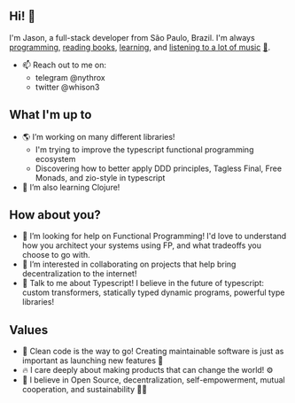 ## Hi! 👋
I'm Jason, a full-stack developer from São Paulo, Brazil. I'm always <a href="https://github.com/nythrox">programming</a>, <a href="https://drive.google.com/drive/folders/1MNQ6v_8-qVsyyYW5eCZ0OwwUiG4TykOO">reading books</a>, <a href="https://github.com/nythrox/obsidian-json-vault">learning</a>, and <a href="https://open.spotify.com/user/2d031aiwe8e8x2ssbmgdycd2u">listening to a lot of music</a> <a href="https://www.youtube.com/playlist?list=PLeyEdjzKZbs2REeoTWvgTo9gDmI1lM2gU">🎵</a>.
- 📫 Reach out to me on:
   - telegram @nythrox
   - twitter @whison3

## What I'm up to
- 🌎 I’m working on many different libraries! 
   - I'm trying to improve the typescript functional programming ecosystem 
   - Discovering how to better apply DDD principles, Tagless Final, Free Monads, and zio-style in typescript
- 🌱 I’m also learning Clojure!

## How about you?
- 🤔 I’m looking for help on Functional Programming! I'd love to understand how you architect your systems using FP, and what tradeoffs you choose to go with.
- 👯 I’m interested in collaborating on projects that help bring decentralization to the internet!
- 💬 Talk to me about Typescript! I believe in the future of typescript: custom transformers, statically typed dynamic programs, powerful type libraries!

## Values
- 🌊 Clean code is the way to go! Creating maintainable software is just as important as launching new features 🚢
- ️‍🔥 I care deeply about making products that can change the world! ⚙️️‍
- 🏴 I believe in Open Source, decentralization, self-empowerment, mutual cooperation, and sustainability 🏳️‍🌈

